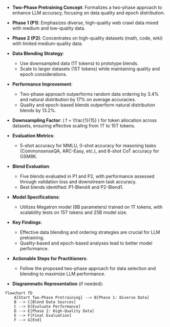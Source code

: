 - **Two-Phase Pretraining Concept**: Formalizes a two-phase approach to enhance LLM accuracy, focusing on data quality and epoch distribution.
  
- **Phase 1 (P1)**: Emphasizes diverse, high-quality web crawl data mixed with medium and low-quality data.
  
- **Phase 2 (P2)**: Concentrates on high-quality datasets (math, code, wiki) with limited medium-quality data.
  
- **Data Blending Strategy**: 
  - Use downsampled data (1T tokens) to prototype blends.
  - Scale to larger datasets (15T tokens) while maintaining quality and epoch considerations.
  
- **Performance Improvement**: 
  - Two-phase approach outperforms random data ordering by 3.4% and natural distribution by 17% on average accuracies.
  - Quality and epoch-based blends outperform natural distribution blends by 13.2%.
  
- **Downsampling Factor**: \( f = \frac{1}{15} \) for token allocation across datasets, ensuring effective scaling from 1T to 15T tokens.
  
- **Evaluation Metrics**: 
  - 5-shot accuracy for MMLU, 0-shot accuracy for reasoning tasks (CommonsenseQA, ARC-Easy, etc.), and 8-shot CoT accuracy for GSM8K.
  
- **Blend Evaluation**: 
  - Five blends evaluated in P1 and P2, with performance assessed through validation loss and downstream task accuracy.
  - Best blends identified: P1-Blend4 and P2-Blend1.
  
- **Model Specifications**: 
  - Utilizes Megatron model (8B parameters) trained on 1T tokens, with scalability tests on 15T tokens and 25B model size.
  
- **Key Findings**: 
  - Effective data blending and ordering strategies are crucial for LLM pretraining.
  - Quality-based and epoch-based analyses lead to better model performance.
  
- **Actionable Steps for Practitioners**: 
  - Follow the proposed two-phase approach for data selection and blending to maximize LLM performance.
  
- **Diagrammatic Representation** (if needed):
```mermaid
flowchart TD
    A[Start Two-Phase Pretraining] --> B[Phase 1: Diverse Data]
    B --> C[Blend Data Sources]
    C --> D[Evaluate Performance]
    D --> E[Phase 2: High-Quality Data]
    E --> F[Final Evaluation]
    F --> G[End]
```